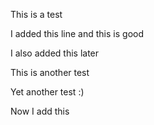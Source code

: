 This is a test

I added this line and this is good

I also added this later

This is another test

Yet another test :)

Now I add this
